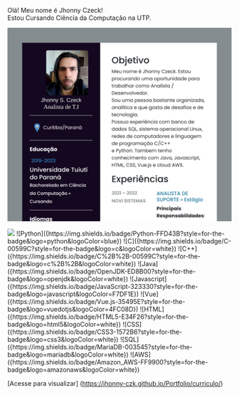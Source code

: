 Olá! Meu nome é Jhonny Czeck!  
Estou Cursando Ciência da Computação na UTP. 

![preview](./img/preview.png)

<img src="{https://img.shields.io/badge/Python-FFD43B?style=for-the-badge&logo=python&logoColor=blue}" />
![Python]({https://img.shields.io/badge/Python-FFD43B?style=for-the-badge&logo=python&logoColor=blue})
![C]({https://img.shields.io/badge/C-00599C?style=for-the-badge&logo=c&logoColor=white})
![C++]({https://img.shields.io/badge/C%2B%2B-00599C?style=for-the-badge&logo=c%2B%2B&logoColor=white})
![Java]({https://img.shields.io/badge/OpenJDK-ED8B00?style=for-the-badge&logo=openjdk&logoColor=white})
![Javascript]({https://img.shields.io/badge/JavaScript-323330?style=for-the-badge&logo=javascript&logoColor=F7DF1E})
![Vue]({https://img.shields.io/badge/Vue.js-35495E?style=for-the-badge&logo=vuedotjs&logoColor=4FC08D})
![HTML]({https://img.shields.io/badge/HTML5-E34F26?style=for-the-badge&logo=html5&logoColor=white})
![CSS]({https://img.shields.io/badge/CSS3-1572B6?style=for-the-badge&logo=css3&logoColor=white})
![SQL]({https://img.shields.io/badge/MariaDB-003545?style=for-the-badge&logo=mariadb&logoColor=white})
![AWS]({https://img.shields.io/badge/Amazon_AWS-FF9900?style=for-the-badge&logo=amazonaws&logoColor=white})

[Acesse para visualizar] (https://jhonny-czk.github.io/Portfolio/curriculo/)
